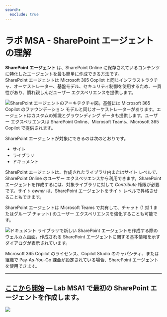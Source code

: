 ```yaml
---
search:
  exclude: true
---
```

# ラボ MSA - SharePoint エージェントの理解

**SharePoint エージェント** は、SharePoint Online に保存されているコンテンツに特化したエージェントを最も簡単に作成できる方法です。  
SharePoint エージェントは Microsoft 365 Copilot と同じインフラストラクチャ、オーケストレーター、基盤モデル、セキュリティ制御を使用するため、一貫性があり、慣れ親しんだユーザー エクスペリエンスを提供します。

![SharePoint エージェントのアーキテクチャ図。基盤には Microsoft 365 Copilot のファウンデーション モデルと同じオーケストレーターがあります。エージェントはカスタムの知識とグラウンディング データも提供します。ユーザー エクスペリエンスは SharePoint Online、Microsoft Teams、Microsoft 365 Copilot で提供されます。](../../../assets/images/sharepoint-agent.png)

SharePoint エージェントが対象にできるのは次のとおりです。

- サイト
- ライブラリ
- ドキュメント

SharePoint エージェントは、作成されたライブラリ内またはサイト レベルで、SharePoint Online のユーザー エクスペリエンスから利用できます。SharePoint エージェントを作成するには、対象ライブラリに対して *Contribute* 権限が必要です。サイト *owner* は、SharePoint エージェントをサイト レベルで昇格させることもできます。

SharePoint エージェントは Microsoft Teams で共有して、チャット (1 対 1 またはグループ チャット) のユーザー エクスペリエンスを強化することも可能です。

![ドキュメント ライブラリで新しい SharePoint エージェントを作成する際のウェルカム画面。作成される SharePoint エージェントに関する基本情報を示すダイアログが表示されています。](../../../assets/images/make-global-intro/sharepoint-agent-01.png)

Microsoft 365 Copilot のライセンス、Copilot Studio のキャパシティ、または組織で Pay-As-You-Go 課金が設定されている場合、SharePoint エージェントを使用できます。

<hr />

<!-- ---8<--- "ja/msa-labs-toc.md" -->

<!-- ## <a href="./01-first-agent">Start here</a> with Lab MSA1, where you'll make your first agent with Copilot Studio agent builder. -->

## <a href="./01-first-agent">ここから開始</a> — Lab MSA1 で最初の SharePoint エージェントを作成します。
<cc-next url="./01-first-agent" />

<img src="https://m365-visitor-stats.azurewebsites.net/copilot-camp/make/sharepoint-agent/index--ja" />